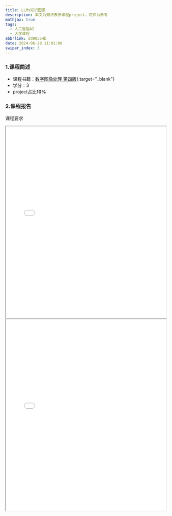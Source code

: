 ```yaml
---
title: LLMs知识图谱
description: 本文为知识表示课程project，可作为参考
mathjax: true
tags:
  - 人工智能AI
  - 大学课程
abbrlink: dd90554b
date: 2024-06-28 11:01:00
swiper_index: 3
---
```

### 1.课程简述

- 课程书籍：[数字图像处理 第四版](https://z-library.se/book/21510875/facb30/%E6%95%B0%E5%AD%97%E5%9B%BE%E5%83%8F%E5%A4%84%E7%90%86%E7%AC%AC%E5%9B%9B%E7%89%88digital-image-processingfourth-edition.html){:target="_blank"}
- 学分：3
- project占比**10%**


### 2.课程报告

课程要求

<iframe src="../file/知识表示project要求.pdf" width="100%" height="600px"></iframe>


<iframe src="../file/知识表示project报告.pdf" width="100%" height="600px"></iframe>